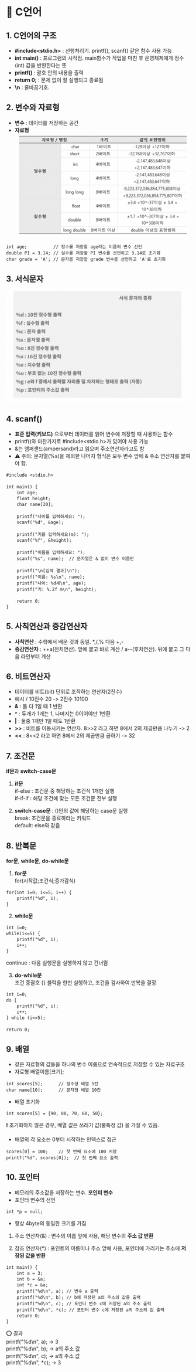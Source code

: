 # 📌 C언어

## 1. C언어의 구조

- **#include<stdio.h>**
: 선행처리기. printf(), scanf() 같은 함수 사용 가능
- **int main()**
: 프로그램의 시작점. main함수가 작업을 마친 후 운영체제에게 정수(int) 값을 반환한다는 뜻
- **printf()**
: 괄호 안의 내용을 출력
- **return 0;**
: 문제 없이 잘 실행되고 종료됨
- **\n**
: 줄바꿈기호.

## 2. 변수와 자료형

- **변수**
: 데이터를 저장하는 공간
- **자료형**
![C언어 자료형](C언어자료형.png)
```
int age;          // 정수를 저장할 age라는 이름의 변수 선언
double PI = 3.14; // 실수를 저장할 PI 변수를 선언하고 3.14로 초기화
char grade = 'A'; // 문자를 저장할 grade 변수를 선언하고 'A'로 초기화
```

## 3. 서식문자

![서식문자](C언어서식문자.png)

## 4. scanf()

- **표준 입력(키보드)** 으로부터 데이터를 읽어 변수에 저장할 때 사용하는 함수
- printf()와 마찬가지로 #include<stdio.h>가 있어야 사용 가능
- &는  앰퍼샌드(ampersand)라고 읽으며 주소연산자라고도 함
- ⚠️ 주의: 문자열(%s)을 제외한 나머지 형식은 모두 변수 앞에 & 주소 연산자를 붙여야 함.
```
#include <stdio.h>

int main() {
    int age;
    float height;
    char name[20];

    printf("나이를 입력하세요: ");
    scanf("%d", &age);

    printf("키를 입력하세요(m): ");
    scanf("%f", &height);

    printf("이름을 입력하세요: ");
    scanf("%s", name);  // 문자열은 & 없이 변수 이름만

    printf("\n[입력 결과]\n");
    printf("이름: %s\n", name);
    printf("나이: %d세\n", age);
    printf("키: %.2f m\n", height);

    return 0;
}
```

## 5. 사칙연산과 증감연산자
- **사칙연산**
: 수학에서 배운 것과 동일. *,/,% 다음 +,-
- **증감연산자**
: ++a(전치연산). 앞에 붙고 바로 계산 / a--(후치연산). 뒤에 붙고 그 다음 라인부터 계산

## 6. 비트연산자

- 데이터를 비트(bit) 단위로 조작하는 연산자(2진수)
- 예시 / 10진수 20 -> 2진수 10100
- **&** 
: 둘 다 1일 때 1 반환
- **^** 
: 두개가 1개는 1, 나머지는 0이어야만 1반환
- **|** 
: 둘중 1개만 1일 때도 1반환
- **>>**
: 비트를 이동시키는 연산자. 8>>2 라고 하면 8에서 2의 제곱만큼 나누기 -> 2
- **<<**
: 8<<2 라고 하면 8에서 2의 제곱만큼 곱하기 -> 32

## 7. 조건문


**if문**과 **switch-case문**

1. **if문**  
if-else : 조건문 중 해당하는 조건식 1개만 실행  
if-if-if : 해당 조건에 맞는 모든 조건문 전부 실행

2. **switch-case문**
: ()안의 값에 해당하는 case문 실행  
break: 조건문을 종료하라는 키워드  
default: else와 같음

## 8. 반복문

**for문**, **while문**, **do-while문**

1. **for문**  
for(시작값;조건식;증가감식)  
```
for(int i=0; i<=5; i++) {
    printf("%d", i);
}
```

2. **while문**  
```
int i=0;  
while(i<=5) {
    printf("%d", i);
    i++;
}
```
continue : 다음 실행문을 실행하지 않고 건너뜀

3. **do-while문**  
조건 중괄호 {} 블럭을 한번 실행하고, 조건을 검사하여 반복을 결정
```
int i=0;
do {
    printf("%d", i);
    i++;
} while (i<=5);

return 0;
```

## 9. 배열

- 같은 자료형의 값들을 하나의 변수 이름으로 연속적으로 저장할 수 있는 자료구조
- 자료형 배열이름[크기];
```
int scores[5];      // 정수형 배열 5칸
char name[10];      // 문자형 배열 10칸
```

- 배열 초기화
```
int scores[5] = {90, 80, 70, 60, 50};
```
❗️ 초기화하지 않은 경우, 배열 값은 쓰레기 값(불특정 값) 을 가질 수 있음.  


- 배열의 각 요소는 0부터 시작하는 인덱스로 접근
```
scores[0] = 100;    // 첫 번째 요소에 100 저장
printf("%d", scores[0]);  // 첫 번째 요소 출력
```

## 10. 포인터

- 메모리의 주소값을 저장하는 변수. **포인터 변수**
- 포인터 변수의 선언
```
int *p = null;
```
- 항상 4byte의 동일한 크기를 가짐
1. 주소 연산자(&)
: 변수의 이름 앞에 사용, 해당 변수의 **주소 값 반환**

2. 참조 연산자(*)
: 포인트의 이름이나 주소 앞에 사용, 포인터에 가리키는 주소에 **저장된 값을 반환**

```
int main() {
    int a = 3;
    int b = &a;
    int *c = &a;
    printf("%d\n", a); // 변수 a 출력
    printf("%d\n", b); // b에 저장된 a의 주소의 값을 출력
    printf("%d\n", c); // 포인터 변수 c에 저장된 a의 주소 출력
    printf("%d\n", *c); // 포인터 변수 c에 저장된 a의 주소의 값 출력
    return 0;
}
```
⭕️ 결과  
printf("%d\n", a); -> 3  
printf("%d\n", b); -> a의 주소 값  
printf("%d\n", c); -> a의 주소 값  
printf("%d\n", *c); -> 3